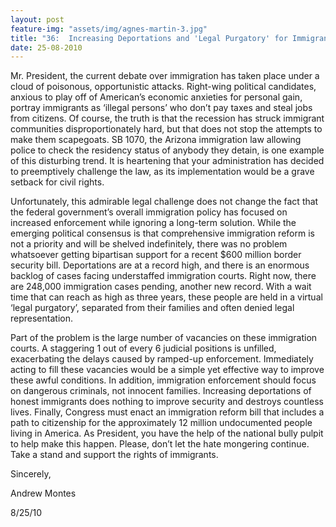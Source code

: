 ```yaml
---
layout: post
feature-img: "assets/img/agnes-martin-3.jpg"
title: "36:  Increasing Deportations and 'Legal Purgatory' for Immigrants"
date: 25-08-2010
---
```

Mr. President, the current debate over immigration has taken place under a cloud of poisonous, opportunistic attacks. Right-wing political candidates, anxious to play off of American’s economic anxieties for personal gain, portray immigrants as ‘illegal persons’ who don’t pay taxes and steal jobs from citizens. Of course, the truth is that the recession has struck immigrant communities disproportionately hard, but that does not stop the attempts to make them scapegoats. SB 1070, the Arizona immigration law allowing police to check the residency status of anybody they detain, is one example of this disturbing trend. It is heartening that your administration has decided to preemptively challenge the law, as its implementation would be a grave setback for civil rights.

Unfortunately, this admirable legal challenge does not change the fact that the federal government’s overall immigration policy has focused on increased enforcement while ignoring a long-term solution. While the emerging political consensus is that comprehensive immigration reform is not a priority and will be shelved indefinitely, there was no problem whatsoever getting bipartisan support for a recent $600 million border security bill. Deportations are at a record high, and there is an enormous backlog of cases facing understaffed immigration courts. Right now, there are 248,000 immigration cases pending, another new record. With a wait time that can reach as high as three years, these people are held in a virtual ‘legal purgatory’, separated from their families and often denied legal representation.

Part of the problem is the large number of vacancies on these immigration courts. A staggering 1 out of every 6 judicial positions is unfilled, exacerbating the delays caused by ramped-up enforcement. Immediately acting to fill these vacancies would be a simple yet effective way to improve these awful conditions. In addition, immigration enforcement should focus on dangerous criminals, not innocent families. Increasing deportations of honest immigrants does nothing to improve security and destroys countless lives. Finally, Congress must enact an immigration reform bill that includes a path to citizenship for the approximately 12 million undocumented people living in America. As President, you have the help of the national bully pulpit to help make this happen. Please, don’t let the hate mongering continue. Take a stand and support the rights of immigrants.

Sincerely,

Andrew Montes

8/25/10 

 



 
 